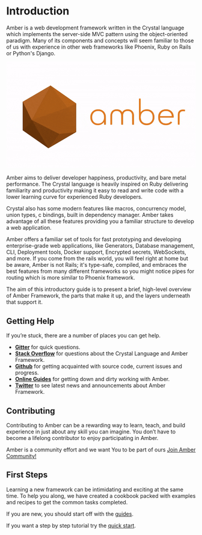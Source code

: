 # Introduction

Amber is a web development framework written in the Crystal language which implements the server-side MVC pattern using the object-oriented paradigm. Many of its components and concepts will seem familiar to those of us with experience in other web frameworks like Phoenix, Ruby on Rails or Python's Django.

![Amber Framework](https://raw.githubusercontent.com/amberframework/site-assets/master/videos/amber-animated-logo.gif)

Amber aims to deliver developer happiness, productivity, and bare metal performance. The Crystal language is heavily inspired on Ruby delivering familiarity and productivity making it easy to read and write code with a lower learning curve for experienced Ruby developers.

Crystal also has some modern features like macros, concurrency model, union types, c bindings, built in dependency manager. Amber takes advantage of all these features providing you a familiar structure to develop a web application.

Amber offers a familiar set of tools for fast prototyping and developing enterprise-grade web applications, like Generators, Database management, CLI, Deployment tools, Docker support, Encrypted secrets, WebSockets, and more. If you come from the rails world, you will feel right at home but be aware, Amber is not Rails; it's type-safe, compiled, and embraces the best features from many different frameworks so you might notice pipes for routing which is more similar to Phoenix framework.

The aim of this introductory guide is to present a brief, high-level overview of Amber Framework, the parts that make it up, and the layers underneath that support it.

## Getting Help

If you’re stuck, there are a number of places you can get help.

* [**Gitter**](https://gitter.im/amberframework/amber) for quick questions.
* [**Stack Overflow**](https://stackoverflow.com/questions/tagged/amber-framework) for questions about the Crystal Language and Amber Framework.
* [**Github**](https://github.com/amberframework/amber) for getting acquainted with source code, current issues and progress.
* [**Online Guides**](https://amberframework.gitbook.io/amber) for getting down and dirty working with Amber.
* [**Twitter**](https://twitter.com/amberframework) to see latest news and announcements about Amber Framework.

## Contributing

Contributing to Amber can be a rewarding way to learn, teach, and build experience in just about any skill you can imagine. You don’t have to become a lifelong contributor to enjoy participating in Amber.

Amber is a community effort and we want You to be part of ours [Join Amber Community!](https://github.com/amberframework/amber/blob/master/.github/CONTRIBUTING.md)

## First Steps

Learning a new framework can be intimidating and exciting at the same time. To help you along, we have created a cookbook packed with examples and recipes to get the common tasks completed.

If you are new, you should start off with the [guides](guides/).

If you want a step by step tutorial try the [quick start](getting-started/).

